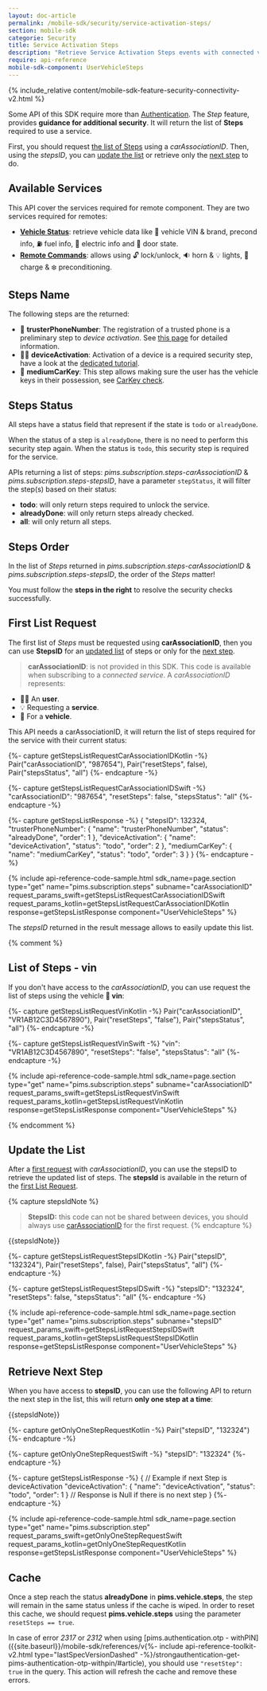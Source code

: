 ```yaml
---
layout: doc-article
permalink: /mobile-sdk/security/service-activation-steps/
section: mobile-sdk
categorie: Security
title: Service Activation Steps
description: "Retrieve Service Activation Steps events with connected vehicle mobile SDK."
require: api-reference
mobile-sdk-component: UserVehicleSteps
---
```


{% include_relative content/mobile-sdk-feature-security-connectivity-v2.html %}

Some API of this SDK require more than [Authentication]({{site.baseurl}}/mobile-sdk/security/authentication/#article). The *Step* feature, provides **guidance for additional security**. It will return the list of **Steps** required to use a service.

First, you should request [the list of Steps](#first-list-request) using a *carAssociationID*. Then, using the *stepsID*, you can [update the list](#update-the-list) or retrieve only the [next step](#retrieve-next-step) to do.

## Available Services

This API cover the services required for remote component. They are two services required for remotes:
- **[Vehicle Status]({{site.baseurl}}/mobile-sdk/sdk-features/vehicle-status/#article)**: retrieve vehicle data like 🚗 vehicle VIN & brand, precond info, ⛽️ fuel info, 🔋 electric info and 🚪 door state. 
- **[Remote Commands]({{site.baseurl}}/mobile-sdk/sdk-features/remote-commands/#article)**: allows using 🔓 lock/unlock, 🔉 horn & 💡 lights, 🔌 charge & ❄️ preconditioning.


## Steps Name

The following steps are the returned:

- 📱 **trusterPhoneNumber**: The registration of a trusted phone is a preliminary step to *device activation*. See [this page]({{site.baseurl}}/mobile-sdk/security/device-enrollment/#4%EF%B8%8F⃣-register-trusted-phone-number) for detailed information.
- 📱✅ **deviceActivation**: Activation of a device is a required security step, have a look at the [dedicated tutorial]({{site.baseurl}}/mobile-sdk/security/device-enrollment/#article).
- 🔑 **mediumCarKey**: This step allows making sure the user has the vehicle keys in their possession, see [CarKey check]({{site.baseurl}}/mobile-sdk/security/carkey/#article).


## Steps Status

All steps have a status field that represent if the state is `todo` or `alreadyDone`.

When the status of a step is `alreadyDone`, there is no need to perform this security step again. When the status is `todo`, this security step is required for the service.

APIs returning a list of steps: *pims.subscription.steps-carAssociationID* & *pims.subscription.steps-stepsID*, have a parameter `stepStatus`, it will filter the step(s) based on their status:
- **todo**: will only return steps required to unlock the service.
- **alreadyDone**: will only return steps already checked.
- **all**: will only return all steps.

## Steps Order

In the list of *Steps* returned in *pims.subscription.steps-carAssociationID* & *pims.subscription.steps-stepsID*, the order of the *Steps* matter!

You must follow the **steps in the right** to resolve the security checks successfully.

## First List Request

The first list of *Steps* must be requested using **carAssociationID**, then you can use **StepsID** for an [updated list](#update-the-list) of steps or only for the [next step](#retrieve-next-step).



> **carAssociationID**: is not provided in this SDK. This code is available when subscribing to a *connected service*. A *carAssociationID* represents:
- 🦸‍♂️ An **user**.
- 💡 Requesting a **service**.
- 🚗 For a **vehicle**.


This API needs a carAssociationID, it will return the list of steps required for the service with their current status:

{%- capture getStepsListRequestCarAssociationIDKotlin -%}
  Pair("carAssociationID", "987654"),
  Pair("resetSteps", false),
  Pair("stepsStatus", "all")
{%- endcapture -%}

{%- capture getStepsListRequestCarAssociationIDSwift -%}
  "carAssociationID": "987654",
  "resetSteps": false,
  "stepsStatus": "all"
{%- endcapture -%}

{%- capture getStepsListResponse -%}
{ 
    "stepsID": 132324,
    "trusterPhoneNumber": {
        "name": "trusterPhoneNumber",
        "status": "alreadyDone",
        "order": 1
    },
    "deviceActivation": {
        "name": "deviceActivation",
        "status": "todo",
        "order": 2
    },
    "mediumCarKey": {
        "name": "mediumCarKey",
        "status": "todo",
        "order": 3
    }
  }
{%- endcapture -%}

{% include api-reference-code-sample.html
  sdk_name=page.section
  type="get"
  name="pims.subscription.steps"
  subname="carAssociationID"
  request_params_swift=getStepsListRequestCarAssociationIDSwift
  request_params_kotlin=getStepsListRequestCarAssociationIDKotlin
  response=getStepsListResponse
  component="UserVehicleSteps"
%}

The *stepsID* returned in the result message allows to easily update this list.

{% comment %}

## List of Steps - vin

If you don't have access to the *carAssociationID*, you can use request the list of steps using the vehicle **🚗 vin**:

{%- capture getStepsListRequestVinKotlin -%}
  Pair("carAssociationID", "VR1AB12C3D4567890"),
  Pair("resetSteps", "false"),
  Pair("stepsStatus", "all")
{%- endcapture -%}

{%- capture getStepsListRequestVinSwift -%}
  "vin": "VR1AB12C3D4567890",
  "resetSteps": "false",
  "stepsStatus": "all"
{%- endcapture -%}

{% include api-reference-code-sample.html
  sdk_name=page.section
  type="get"
  name="pims.subscription.steps"
  subname="carAssociationID"
  request_params_swift=getStepsListRequestVinSwift
  request_params_kotlin=getStepsListRequestVinKotlin
  response=getStepsListResponse
  component="UserVehicleSteps"
%}

{% endcomment %}

## Update the List

After a [first request](#first-list-request) with *carAssociationID*, you can use the stepsID to retrieve the updated list of steps. The **stepsId** is available in the return of the [first List Request](#first-list-request).

{% capture stepsIdNote %}
> **StepsID:** this code can not be shared between devices, you should always use [carAssociationID](#first-list-request) for the first request.
{% endcapture %}

{{stepsIdNote}}

{%- capture getStepsListRequestStepsIDKotlin -%}
  Pair("stepsID", "132324"),
  Pair("resetSteps", false),
  Pair("stepsStatus", "all")
{%- endcapture -%}

{%- capture getStepsListRequestStepsIDSwift -%}
  "stepsID": "132324",
  "resetSteps": false,
  "stepsStatus": "all"
{%- endcapture -%}

{% include api-reference-code-sample.html
  sdk_name=page.section
  type="get"
  name="pims.subscription.steps"
  subname="stepsID"
  request_params_swift=getStepsListRequestStepsIDSwift
  request_params_kotlin=getStepsListRequestStepsIDKotlin
  response=getStepsListResponse
  component="UserVehicleSteps"
%}


## Retrieve Next Step

When you have access to **stepsID**, you can use the following API to return the next step in the list, this will return **only one step at a time**:

{{stepsIdNote}}

{%- capture getOnlyOneStepRequestKotlin -%}
  Pair("stepsID", "132324")
{%- endcapture -%}

{%- capture getOnlyOneStepRequestSwift -%}
  "stepsID": "132324"
{%- endcapture -%}

{%- capture getStepsListResponse -%}
{ 
    // Example if next Step is deviceActivation
    "deviceActivation": {
      "name": "deviceActivation",
        "status": "todo",
        "order": 1
    }
    // Response is Null if there is no next step
  }
{%- endcapture -%}

{% include api-reference-code-sample.html
  sdk_name=page.section
  type="get"
  name="pims.subscription.step"
  request_params_swift=getOnlyOneStepRequestSwift
  request_params_kotlin=getOnlyOneStepRequestKotlin
  response=getStepsListResponse
  component="UserVehicleSteps"
%}

## Cache 

Once a step reach the status **alreadyDone** in **pims.vehicle.steps**, the step will remain in the same status unless if the cache is wiped. In order to reset this cache, we should request **pims.vehicle.steps** using the parameter `resetSteps == true`.

In case of error *2317* or *2312* when using [pims.authentication.otp - withPIN]({{site.baseurl}}/mobile-sdk/references/v{%- include api-reference-toolkit-v2.html type="lastSpecVersionDashed" -%}/strongauthentication-get-pims-authentication-otp-withpin/#article), you should use `"resetStep": true` in the query. This action will refresh the cache and remove these errors.
